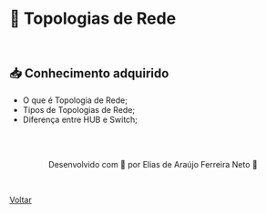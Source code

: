 <h1>🧩 Topologias de Rede</h1>

<br>

<h2> 📥 Conhecimento adquirido </h2>

- O que é Topologia de Rede;
- Tipos de Topologias de Rede;
- Diferença entre HUB e Switch;


<br><br>

<p align="center"> Desenvolvido com 💜 por Elias de Araújo Ferreira Neto 👋 <p>

<br>

<a href="./stage01.md">Voltar</a>